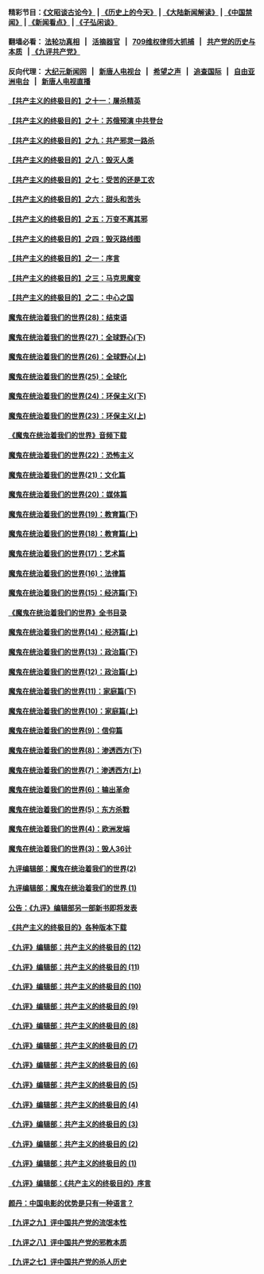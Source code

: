 #### 精彩节目：[《文昭谈古论今》](http://134.209.198.168/wenzhao) | [《历史上的今天》](http://134.209.198.168/today-in-history) | [《大陆新闻解读》](http://134.209.198.168/ntdtv-comedy) | [《中国禁闻》](http://134.209.198.168/ntdtv-news) | [《新闻看点》](http://134.209.198.168/news-insight) | [《子弘闲谈》](http://134.209.198.168/zihongxiantan/) 

  #### 翻墙必看： [法轮功真相](http://134.209.198.168:10000/videos/truth.html) &nbsp;&nbsp;|&nbsp;&nbsp; [活摘器官](http://134.209.198.168:10000/videos/res/Organs/) &nbsp;&nbsp;|&nbsp;&nbsp; [709维权律师大抓捕](http://134.209.198.168:10000/videos/709/) &nbsp;&nbsp;|&nbsp;&nbsp; [共产党的历史与本质](http://134.209.198.168:10000/videos/jiuping/) &nbsp;&nbsp;| [《九评共产党》](http://134.209.198.168:10000/videos/jiuping/) 

#### 反向代理： [大纪元新闻网](http://134.209.198.168:10080/) &nbsp;&nbsp;|&nbsp;&nbsp; [新唐人电视台](http://134.209.198.168:8000/) &nbsp;&nbsp;|&nbsp;&nbsp; [希望之声](http://134.209.198.168:8200/) &nbsp;&nbsp;|&nbsp;&nbsp; [追查国际](http://134.209.198.168:10010/) &nbsp;&nbsp;|&nbsp;&nbsp; [自由亚洲电台](http://134.209.198.168:9800/) &nbsp;&nbsp;|&nbsp;&nbsp; [新唐人电视直播](http://134.209.198.168/) 

#### [【共产主义的终极目的】之十一：屠杀精英](../pages/nsc422/n11118442.md?t=03201836) 

#### [【共产主义的终极目的】之十：苏俄预演 中共登台](../pages/nsc422/n11118424.md?t=03201836) 

#### [【共产主义的终极目的】之九：共产邪灵一路杀](../pages/nsc422/n11114139.md?t=03201836) 

#### [【共产主义的终极目的】之八：毁灭人类](../pages/nsc422/n11108503.md?t=03201836) 

#### [【共产主义的终极目的】之七：受苦的还是工农](../pages/nsc422/n11101809.md?t=03201836) 

#### [【共产主义的终极目的】之六：甜头和苦头](../pages/nsc422/n11096971.md?t=03201836) 

#### [【共产主义的终极目的】之五：万变不离其邪](../pages/nsc422/n11091285.md?t=03201836) 

#### [【共产主义的终极目的】之四：毁灭路线图](../pages/nsc422/n11086284.md?t=03201836) 

#### [【共产主义的终极目的】之一：序言](../pages/nsc422/n11086077.md?t=03201836) 

#### [【共产主义的终极目的】之三：马克思魔变](../pages/nsc422/n11061941.md?t=03201836) 

#### [【共产主义的终极目的】之二：中心之国](../pages/nsc422/n11047728.md?t=03201836) 

#### [魔鬼在统治着我们的世界(28)：结束语](../pages/nsc422/n10936246.md?t=03201836) 

#### [魔鬼在统治着我们的世界(27)：全球野心(下)](../pages/nsc422/n10928319.md?t=03201836) 

#### [魔鬼在统治着我们的世界(26)：全球野心(上)](../pages/nsc422/n10900318.md?t=03201836) 

#### [魔鬼在统治着我们的世界(25)：全球化](../pages/nsc422/n10788205.md?t=03201836) 

#### [魔鬼在统治着我们的世界(24)：环保主义(下)](../pages/nsc422/n10695307.md?t=03201836) 

#### [魔鬼在统治着我们的世界(23)：环保主义(上)](../pages/nsc422/n10688613.md?t=03201836) 

#### [《魔鬼在统治着我们的世界》音频下载](../pages/nsc422/n10635553.md?t=03201836) 

#### [魔鬼在统治着我们的世界(22)：恐怖主义](../pages/nsc422/n10614727.md?t=03201836) 

#### [魔鬼在统治着我们的世界(21)：文化篇](../pages/nsc422/n10597706.md?t=03201836) 

#### [魔鬼在统治着我们的世界(20)：媒体篇](../pages/nsc422/n10586579.md?t=03201836) 

#### [魔鬼在统治着我们的世界(19)：教育篇(下)](../pages/nsc422/n10564808.md?t=03201836) 

#### [魔鬼在统治着我们的世界(18)：教育篇(上)](../pages/nsc422/n10526970.md?t=03201836) 

#### [魔鬼在统治着我们的世界(17)：艺术篇](../pages/nsc422/n10499093.md?t=03201836) 

#### [魔鬼在统治着我们的世界(16)：法律篇](../pages/nsc422/n10485969.md?t=03201836) 

#### [魔鬼在统治着我们的世界(15)：经济篇(下)](../pages/nsc422/n10469975.md?t=03201836) 

#### [《魔鬼在统治着我们的世界》全书目录](../pages/nsc422/n10464261.md?t=03201836) 

#### [魔鬼在统治着我们的世界(14)：经济篇(上)](../pages/nsc422/n10457370.md?t=03201836) 

#### [魔鬼在统治着我们的世界(13)：政治篇(下)](../pages/nsc422/n10448270.md?t=03201836) 

#### [魔鬼在统治着我们的世界(12)：政治篇(上)](../pages/nsc422/n10444576.md?t=03201836) 

#### [魔鬼在统治着我们的世界(11)：家庭篇(下)](../pages/nsc422/n10440961.md?t=03201836) 

#### [魔鬼在统治着我们的世界(10)：家庭篇(上)](../pages/nsc422/n10435448.md?t=03201836) 

#### [魔鬼在统治着我们的世界(9)：信仰篇](../pages/nsc422/n10432159.md?t=03201836) 

#### [魔鬼在统治着我们的世界(8)：渗透西方(下)](../pages/nsc422/n10429603.md?t=03201836) 

#### [魔鬼在统治着我们的世界(7)：渗透西方(上)](../pages/nsc422/n10426013.md?t=03201836) 

#### [魔鬼在统治着我们的世界(6)：输出革命](../pages/nsc422/n10421536.md?t=03201836) 

#### [魔鬼在统治着我们的世界(5)：东方杀戮](../pages/nsc422/n10417707.md?t=03201836) 

#### [魔鬼在统治着我们的世界(4)：欧洲发端](../pages/nsc422/n10414890.md?t=03201836) 

#### [魔鬼在统治着我们的世界(3)：毁人36计](../pages/nsc422/n10411583.md?t=03201836) 

#### [九评编辑部：魔鬼在统治着我们的世界(2)](../pages/nsc422/n10410036.md?t=03201836) 

#### [九评编辑部：魔鬼在统治着我们的世界 (1)](../pages/nsc422/n10406825.md?t=03201836) 

#### [公告：《九评》编辑部另一部新书即将发表](../pages/nsc422/n10405104.md?t=03201836) 

#### [《共产主义的终极目的》各种版本下载](../pages/nsc422/n10022138.md?t=03201836) 

#### [《九评》编辑部：共产主义的终极目的 (12)](../pages/nsc422/n9933272.md?t=03201836) 

#### [《九评》编辑部：共产主义的终极目的 (11)](../pages/nsc422/n9924973.md?t=03201836) 

#### [《九评》编辑部：共产主义的终极目的 (10)](../pages/nsc422/n9920883.md?t=03201836) 

#### [《九评》编辑部：共产主义的终极目的 (9)](../pages/nsc422/n9916363.md?t=03201836) 

#### [《九评》编辑部：共产主义的终极目的 (8)](../pages/nsc422/n9912488.md?t=03201836) 

#### [《九评》编辑部：共产主义的终极目的 (7)](../pages/nsc422/n9901176.md?t=03201836) 

#### [《九评》编辑部：共产主义的终极目的 (6)](../pages/nsc422/n9899359.md?t=03201836) 

#### [《九评》编辑部：共产主义的终极目的 (5)](../pages/nsc422/n9893174.md?t=03201836) 

#### [《九评》编辑部：共产主义的终极目的 (4)](../pages/nsc422/n9891246.md?t=03201836) 

#### [《九评》编辑部：共产主义的终极目的 (3)](../pages/nsc422/n9879879.md?t=03201836) 

#### [《九评》编辑部：共产主义的终极目的 (2)](../pages/nsc422/n9876205.md?t=03201836) 

#### [《九评》编辑部：共产主义的终极目的 (1)](../pages/nsc422/n9865857.md?t=03201836) 

#### [《九评》编辑部：《共产主义的终极目的》序言](../pages/nsc422/n9862666.md?t=03201836) 

#### [颜丹：中国电影的优势是只有一种语言？](../pages/nsc422/n9583062.md?t=03201836) 

#### [【九评之九】评中国共产党的流氓本性](../pages/nsc422/n737542.md?t=03201836) 

#### [【九评之八】评中国共产党的邪教本质](../pages/nsc422/n735942.md?t=03201836) 

#### [【九评之七】评中国共产党的杀人历史](../pages/nsc422/n733806.md?t=03201836) 

